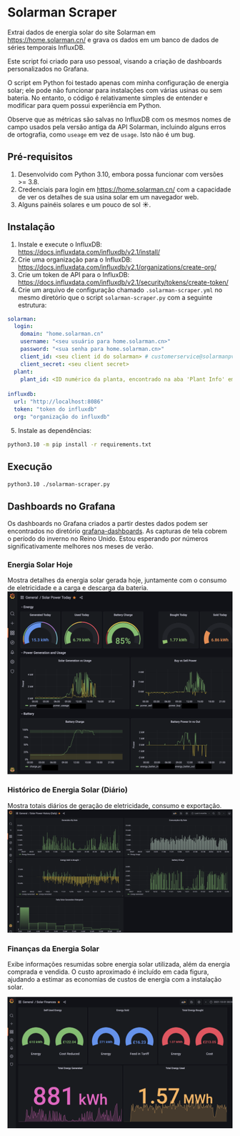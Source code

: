 
# Solarman Scraper

Extrai dados de energia solar do site Solarman em https://home.solarman.cn/ e grava os dados em um banco de dados de séries temporais InfluxDB.

Este script foi criado para uso pessoal, visando a criação de dashboards personalizados no Grafana.

O script em Python foi testado apenas com minha configuração de energia solar; ele pode não funcionar para instalações com várias usinas ou sem bateria. No entanto, o código é relativamente simples de entender e modificar para quem possui experiência em Python.

Observe que as métricas são salvas no InfluxDB com os mesmos nomes de campo usados pela versão antiga da API Solarman, incluindo alguns erros de ortografia, como `useage` em vez de `usage`. Isto não é um bug.

## Pré-requisitos

1. Desenvolvido com Python 3.10, embora possa funcionar com versões >= 3.8.
2. Credenciais para login em https://home.solarman.cn/ com a capacidade de ver os detalhes de sua usina solar em um navegador web.
3. Alguns painéis solares e um pouco de sol ☀️.

## Instalação

1. Instale e execute o InfluxDB: https://docs.influxdata.com/influxdb/v2.1/install/
2. Crie uma organização para o InfluxDB: https://docs.influxdata.com/influxdb/v2.1/organizations/create-org/
3. Crie um token de API para o InfluxDB: https://docs.influxdata.com/influxdb/v2.1/security/tokens/create-token/
4. Crie um arquivo de configuração chamado `.solarman-scraper.yml` no mesmo diretório que o script `solarman-scraper.py` com a seguinte estrutura:

```yaml
solarman:
  login:
    domain: "home.solarman.cn"
    username: "<seu usuário para home.solarman.cn>"
    password: "<sua senha para home.solarman.cn>"
    client_id: <seu client id do solarman> # customerservice@solarmanpv.com envie e-mail solicitando o client_id e secret_id, informe que é para uso pessoal.
    client_secret: <seu client secret>
  plant:
    plant_id: <ID numérico da planta, encontrado na aba 'Plant Info' em https://home.solarman.cn/main.html>

influxdb:
  url: "http://localhost:8086"
  token: "token do influxdb"
  org: "organização do influxdb"
```

5. Instale as dependências:

```bash
python3.10 -m pip install -r requirements.txt
```

## Execução
```bash
python3.10 ./solarman-scraper.py
```

## Dashboards no Grafana

Os dashboards no Grafana criados a partir destes dados podem ser encontrados no diretório [grafana-dashboards](./grafana-dashboards).
As capturas de tela cobrem o período do inverno no Reino Unido. Estou esperando por números significativamente melhores nos meses de verão.

### Energia Solar Hoje
Mostra detalhes da energia solar gerada hoje, juntamente com o consumo de eletricidade e a carga e descarga da bateria.
![Energia Solar Hoje](./grafana-dashboards/Solar%20Power%20Today.png "Energia Solar Hoje")

### Histórico de Energia Solar (Diário)
Mostra totais diários de geração de eletricidade, consumo e exportação.
![Histórico de Energia Solar (Diário)](./grafana-dashboards/Solar%20Power%20History%20(Daily).png "Histórico de Energia Solar (Diário)")

### Finanças da Energia Solar
Exibe informações resumidas sobre energia solar utilizada, além da energia comprada e vendida. O custo aproximado é incluído em cada figura, ajudando a estimar as economias de custos de energia com a instalação solar.

![Finanças da Energia Solar](./grafana-dashboards/Solar%20Finances.png "Finanças da Energia Solar")
